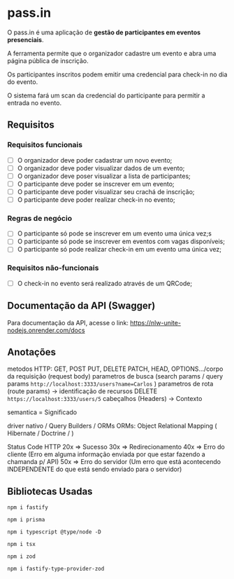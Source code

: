 # pass.in

O pass.in é uma aplicação de **gestão de participantes em eventos presenciais**.

A ferramenta permite que o organizador cadastre um evento e abra uma página pública de inscrição.

Os participantes inscritos podem emitir uma credencial para check-in no dia do evento.

O sistema fará um scan da credencial do participante para permitir a entrada no evento.

## Requisitos

### Requisitos funcionais

-   [ ] O organizador deve poder cadastrar um novo evento;
-   [ ] O organizador deve poder visualizar dados de um evento;
-   [ ] O organizador deve poser visualizar a lista de participantes;
-   [ ] O participante deve poder se inscrever em um evento;
-   [ ] O participante deve poder visualizar seu crachá de inscrição;
-   [ ] O participante deve poder realizar check-in no evento;

### Regras de negócio

-   [ ] O participante só pode se inscrever em um evento uma única vez;s
-   [ ] O participante só pode se inscrever em eventos com vagas disponíveis;
-   [ ] O participante só pode realizar check-in em um evento uma única vez;

### Requisitos não-funcionais

-   [ ] O check-in no evento será realizado através de um QRCode;

## Documentação da API (Swagger)

Para documentação da API, acesse o link: https://nlw-unite-nodejs.onrender.com/docs

## Anotações

metodos HTTP: GET, POST PUT, DELETE PATCH, HEAD, OPTIONS.../corpo da requisição (request body)
parametros de busca (search params / query params `http://localhost:3333/users?name=Carlos` )
parametros de rota (route params) -> identificação de recursos DELETE `https://localhost:3333/users/5`
cabeçalhos (Headers) -> Contexto

semantica = Significado

driver nativo / Query Builders / ORMs
ORMs: Object Relational Mapping ( Hibernate / Doctrine / )

Status Code HTTP
20x => Sucesso
30x => Redirecionamento
40x => Erro do cliente (Erro em alguma informação enviada por que estar fazendo a chamanda p/ API)
50x => Erro do servidor (Um erro que está acontecendo INDEPENDENTE do que está sendo enviado para o servidor)

## Bibliotecas Usadas

```dash
npm i fastify
```

```dash
npm i prisma
```

```dash
npm i typescript @type/node -D
```

```dash
npm i tsx
```

```dash
npm i zod
```

```dash
npm i fastify-type-provider-zod
```
